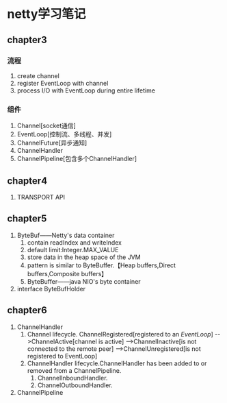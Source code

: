 # netty学习笔记
## chapter3
### 流程
1. create channel 
2. register EventLoop with channel
3. process I/O with EventLoop during entire lifetime
### 组件
1. Channel[socket通信]
2. EventLoop[控制流、多线程、并发]
3. ChannelFuture[异步通知]
4. ChannelHandler
5. ChannelPipeline[包含多个ChannelHandler]
## chapter4
1. TRANSPORT API
## chapter5
1. ByteBuf——Netty's data container
    1. contain readIndex and writeIndex
    2. default limit:Integer.MAX_VALUE
    3. store data in the heap space of the JVM
    4. pattern is similar to ByteBuffer.【Heap buffers,Direct buffers,Composite buffers】
    5. ByteBuffer——java NIO's byte container
2. interface ByteBufHolder
## chapter6
1. ChannelHandler 
    1. Channel lifecycle.
       ChannelRegistered[registered to an *EventLoop*]
       -->ChannelActive[channel is active]
       -->ChannelInactive[is not connected to the remote peer]
       -->ChannelUnregistered[is not registered to EventLoop]
    2. ChannelHandler lifecycle.ChannelHandler has been added to or removed from a ChannelPipeline.
       1. ChannelInboundHandler.
       2. ChannelOutboundHandler.
2. ChannelPipeline

